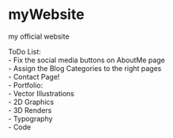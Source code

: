 # myWebsite
my official website

ToDo List:<br>
	- Fix the social media buttons on AboutMe page<br>
	- Assign the Blog Categories to the right pages<br>
	- Contact Page!<br>
	- Portfolio:<br>
		- Vector Illustrations<br>
		- 2D Graphics<br>
		- 3D Renders<br>
		- Typography<br>
		- Code